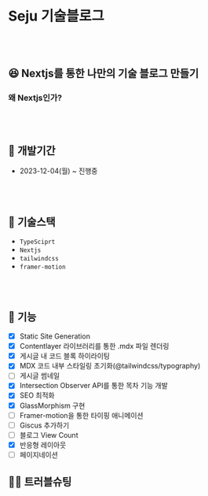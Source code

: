 # Seju 기술블로그

<br />
<br />

## 😆 Nextjs를 통한 나만의 기술 블로그 만들기

### 왜 Nextjs인가?

<br />
<br />

## 📆 개발기간

- 2023-12-04(월) ~ 진행중

<br />
<br />

## 🔨 기술스택

- `TypeSciprt`
- `Nextjs`
- `tailwindcss`
- `framer-motion`

<br />
<br />

## 🐫 기능

- [x] Static Site Generation
- [x] Contentlayer 라이브러리를 통한 .mdx 파일 렌더링
- [x] 게시글 내 코드 블록 하이라이팅
- [x] MDX 코드 내부 스타일링 초기화(@tailwindcss/typography)
- [ ] 게시글 썸네일
- [x] Intersection Observer API를 통한 목차 기능 개발
- [x] SEO 최적화
- [x] GlassMorphism 구현
- [ ] Framer-motion을 통한 타이핑 애니메이션
- [ ] Giscus 추가하기
- [ ] 블로그 View Count
- [x] 반응형 레이아웃
- [ ] 페이지네이션

## 🏊‍♂️ 트러블슈팅

